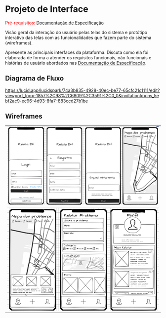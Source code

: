 
# Projeto de Interface

<span style="color:red">Pré-requisitos: <a href="2-Especificação do Projeto.md"> Documentação de Especificação</a></span>

Visão geral da interação do usuário pelas telas do sistema e protótipo interativo das telas com as funcionalidades que fazem parte do sistema (wireframes).

 Apresente as principais interfaces da plataforma. Discuta como ela foi elaborada de forma a atender os requisitos funcionais, não funcionais e histórias de usuário abordados nas <a href="2-Especificação do Projeto.md"> Documentação de Especificação</a>.

## Diagrama de Fluxo

https://lucid.app/lucidspark/74a3b835-4928-40ec-be77-65cfc21c1111/edit?viewport_loc=-1857%2C98%2C6809%2C3591%2C0_0&invitationId=inv_5ebf2ac9-ec96-4d93-8fa7-883ccd27b1be


## Wireframes

|  | 
| ------------- |
| ![Wireframe](img/WireframePart1.png)  | 
| ![Wireframe](img/WireframePart2.png) |
